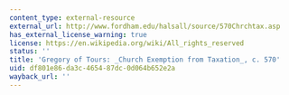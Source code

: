 ```yaml
---
content_type: external-resource
external_url: http://www.fordham.edu/halsall/source/570Chrchtax.asp
has_external_license_warning: true
license: https://en.wikipedia.org/wiki/All_rights_reserved
status: ''
title: 'Gregory of Tours: _Church Exemption from Taxation_, c. 570'
uid: df801e86-da3c-4654-87dc-0d064b652e2a
wayback_url: ''
---
```

